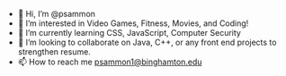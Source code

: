 - 👋 Hi, I’m @psammon
- 👀 I’m interested in Video Games, Fitness, Movies, and Coding!
- 🌱 I’m currently learning CSS, JavaScript, Computer Security
- 💞️ I’m looking to collaborate on Java, C++, or any front end projects to strengthen resume.
- 📫 How to reach me psammon1@binghamton.edu

<!---
psammon/psammon is a ✨ special ✨ repository because its `README.md` (this file) appears on your GitHub profile.
You can click the Preview link to take a look at your changes.
--->
